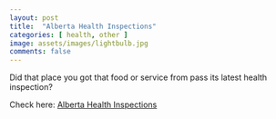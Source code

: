 ```yaml
---
layout: post
title:  "Alberta Health Inspections"
categories: [ health, other ]
image: assets/images/lightbulb.jpg
comments: false
---
```


Did that place you got that food or service from pass its latest health inspection?

Check here:
[Alberta Health Inspections](https://ephisahs.albertahealthservices.ca/inspections/all/)

